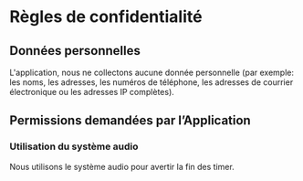 # Règles de confidentialité

## Données personnelles
L'application, nous ne collectons aucune donnée personnelle (par exemple: les noms, les adresses, les numéros de téléphone, les adresses de courrier électronique ou les adresses IP complètes).

## Permissions demandées par l’Application

### Utilisation du système audio 
Nous utilisons le système audio pour avertir la fin des timer.